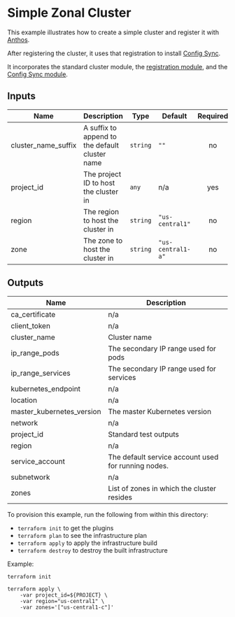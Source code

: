 # Simple Zonal Cluster

This example illustrates how to create a simple cluster and register it with [Anthos](https://cloud.google.com/anthos/multicluster-management/connect/registering-a-cluster#gcloud).

After registering the cluster, it uses that registration to install [Config Sync](https://cloud.google.com/anthos-config-management/docs/config-sync-overview).

It incorporates the standard cluster module, the [registration module](../../modules/fleet-membership), and the [Config Sync module](../../modules/config-sync).

<!-- BEGINNING OF PRE-COMMIT-TERRAFORM DOCS HOOK -->
## Inputs

| Name | Description | Type | Default | Required |
|------|-------------|------|---------|:--------:|
| cluster\_name\_suffix | A suffix to append to the default cluster name | `string` | `""` | no |
| project\_id | The project ID to host the cluster in | `any` | n/a | yes |
| region | The region to host the cluster in | `string` | `"us-central1"` | no |
| zone | The zone to host the cluster in | `string` | `"us-central1-a"` | no |

## Outputs

| Name | Description |
|------|-------------|
| ca\_certificate | n/a |
| client\_token | n/a |
| cluster\_name | Cluster name |
| ip\_range\_pods | The secondary IP range used for pods |
| ip\_range\_services | The secondary IP range used for services |
| kubernetes\_endpoint | n/a |
| location | n/a |
| master\_kubernetes\_version | The master Kubernetes version |
| network | n/a |
| project\_id | Standard test outputs |
| region | n/a |
| service\_account | The default service account used for running nodes. |
| subnetwork | n/a |
| zones | List of zones in which the cluster resides |

<!-- END OF PRE-COMMIT-TERRAFORM DOCS HOOK -->

To provision this example, run the following from within this directory:
- `terraform init` to get the plugins
- `terraform plan` to see the infrastructure plan
- `terraform apply` to apply the infrastructure build
- `terraform destroy` to destroy the built infrastructure

Example:

```
terraform init

terraform apply \
    -var project_id=${PROJECT} \
    -var region="us-central1" \
    -var zones='["us-central1-c"]'
```

